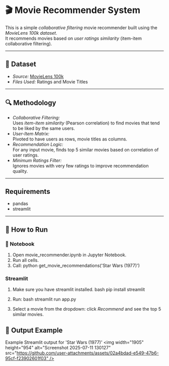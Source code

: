 # 🎬 Movie Recommender System

This is a simple *collaborative filtering* movie recommender built using the *MovieLens 100k dataset*.  
It recommends movies based on *user ratings similarity* (item-item collaborative filtering).

---

## 📂 Dataset

- *Source:* [MovieLens 100k](https://grouplens.org/datasets/movielens/100k/)
- *Files Used:* Ratings and Movie Titles

---

## 🔍 Methodology

- *Collaborative Filtering:*  
  Uses *item-item similarity* (Pearson correlation) to find movies that tend to be liked by the same users.
- *User-Item Matrix:*  
  Pivoted to have users as rows, movie titles as columns.
- *Recommendation Logic:*  
  For any input movie, finds top 5 similar movies based on correlation of user ratings.
- *Minimum Ratings Filter:*  
  Ignores movies with very few ratings to improve recommendation quality.

---

## Requirements
- pandas
- streamlit

---

## 🚀  How to Run

### 📒 Notebook
1. Open movie_recommender.ipynb in Jupyter Notebook.
2. Run all cells.
3. Call:
   python
   get_movie_recommendations('Star Wars (1977)')
     
### Streamlit
1. Make sure you have streamlit installed.
    bash
   pip install streamlit
   
2. Run:
   bash
   streamlit run app.py
   
3. Select a movie from the dropdown: click *Recommend* and see the top 5 similar movies.
   
## 📸 Output Example
Example Streamlit output for 'Star Wars (1977)'
   <img width="1905" height="954" alt="Screenshot 2025-07-11 130127" src="https://github.com/user-attachments/assets/02a4bdad-e549-47b6-95cf-f23902601f03" />

